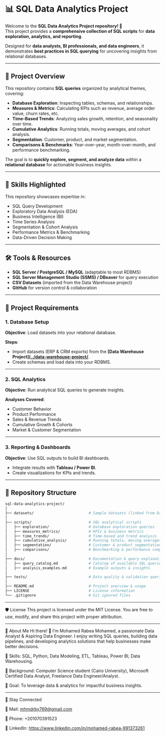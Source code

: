 # 📊 SQL Data Analytics Project  

Welcome to the **SQL Data Analytics Project repository! 🚀**  
This project provides a **comprehensive collection of SQL scripts** for **data exploration, analytics, and reporting**.  

Designed for **data analysts, BI professionals, and data engineers**, it demonstrates **best practices in SQL querying** for uncovering insights from relational databases.  

---

## 📖 Project Overview  

This repository contains **SQL queries** organized by analytical themes, covering:  

- **Database Exploration**: Inspecting tables, schemas, and relationships.  
- **Measures & Metrics**: Calculating KPIs such as revenue, average order value, churn rates, etc.  
- **Time-Based Trends**: Analyzing sales growth, retention, and seasonality over time.  
- **Cumulative Analytics**: Running totals, moving averages, and cohort analysis.  
- **Segmentation**: Customer, product, and market segmentation.  
- **Comparisons & Benchmarks**: Year-over-year, month-over-month, and performance benchmarking.  

The goal is to **quickly explore, segment, and analyze data** within a **relational database** for actionable business insights.  

---

## 🎯 Skills Highlighted  

This repository showcases expertise in:  

- SQL Query Development  
- Exploratory Data Analysis (EDA)  
- Business Intelligence (BI)  
- Time Series Analysis  
- Segmentation & Cohort Analysis  
- Performance Metrics & Benchmarking  
- Data-Driven Decision Making  

---

## 🛠️ Tools & Resources  

- **SQL Server / PostgreSQL / MySQL** (adaptable to most RDBMS)  
- **SQL Server Management Studio (SSMS) / DBeaver** for query execution  
- **CSV Datasets** (imported from the Data Warehouse project)  
- **GitHub** for version control & collaboration  

---

## 🚀 Project Requirements  

### 1. Database Setup  
**Objective**: Load datasets into your relational database.  

**Steps**:  
- Import datasets (ERP & CRM exports) from the **[Data Warehouse Project]([../data-warehouse-project/](https://github.com/mohamedr456/SQL-Data-Warehouse-Project)**.  
- Create schemas and load data into your RDBMS.  

---

### 2. SQL Analytics  
**Objective**: Run analytical SQL queries to generate insights.  

**Analyses Covered**:  
- Customer Behavior  
- Product Performance  
- Sales & Revenue Trends  
- Cumulative Growth & Cohorts  
- Market & Customer Segmentation  

---

### 3. Reporting & Dashboards  
**Objective**: Use SQL outputs to build BI dashboards.  

- Integrate results with **Tableau / Power BI**.  
- Create visualizations for KPIs and trends.  

---

## 📂 Repository Structure  

```bash
sql-data-analytics-project/
│
├── datasets/                         # Sample datasets (linked from Data Warehouse outputs)
│
├── scripts/                          # SQL analytical scripts
│   ├── exploration/                  # Database exploration queries
│   ├── measures_metrics/             # KPIs & business metrics
│   ├── time_trends/                  # Time-based and trend analysis
│   ├── cumulative_analysis/          # Running totals, moving averages, cohorts
│   ├── segmentation/                 # Customer & product segmentation
│   ├── comparisons/                  # Benchmarking & performance comparisons
│
├── docs/                             # Documentation & query explanations
│   ├── query_catalog.md              # Catalog of available SQL queries
│   ├── analysis_examples.md          # Example outputs & insights
│
├── tests/                            # Data quality & validation queries
│
├── README.md                         # Project overview & usage
├── LICENSE                           # License information
└── .gitignore                        # Git ignored files

```
---
🛡️ License
This project is licensed under the MIT License.
You are free to use, modify, and share this project with proper attribution.

---

🌟 About Me
Hi there! 👋 I’m Mohamed Rabea Mohamed, a passionate Data Analyst & Aspiring Data Engineer.
I enjoy writing SQL queries, building data pipelines, and developing analytics solutions that help businesses make better decisions.

 🔹 Skills: SQL, Python, Data Modeling, ETL, Tableau, Power BI, Data Warehousing.
 
 🔹 Background: Computer Science student (Cairo University), Microsoft Certified Data Analyst, Freelance Data Engineer/Analyst.
 
 🔹 Goal: To leverage data & analytics for impactful business insights.
 

---

🌟 Stay Connected 

 📧 Mail: mhmdrby769@gmail.com

 📱 Phone: +201070391523

 🔗 LinkedIn: https://www.linkedin.com/in/mohamed-rabea-991373261

